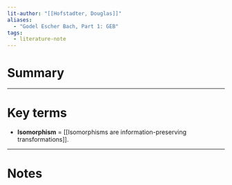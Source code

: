 ```yaml
---
lit-author: "[[Hofstadter, Douglas]]"
aliases:
  - "Godel Escher Bach, Part 1: GEB"
tags:
  - literature-note
---
```

# Summary

---
# Key terms
- **Isomorphism** = [[Isomorphisms are information-preserving transformations]].

---
# Notes